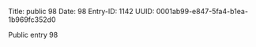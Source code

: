 Title: public 98
Date: 98
Entry-ID: 1142
UUID: 0001ab99-e847-5fa4-b1ea-1b969fc352d0

Public entry 98
